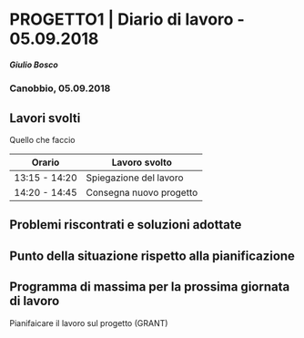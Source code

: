 

# PROGETTO1 | Diario di lavoro - 05.09.2018
##### Giulio Bosco
### Canobbio, 05.09.2018

## Lavori svolti
Quello che faccio


|Orario        |Lavoro svolto                 |
|--------------|------------------------------|
|13:15 - 14:20 |Spiegazione del lavoro        |
|14:20 - 14:45 |Consegna nuovo progetto       |

##  Problemi riscontrati e soluzioni adottate


##  Punto della situazione rispetto alla pianificazione


## Programma di massima per la prossima giornata di lavoro
Pianifaicare il lavoro sul progetto (GRANT)
